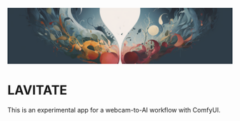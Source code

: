 ![alt text](./images/header.png)

# LAVITATE
This is an experimental app for a webcam-to-AI workflow with ComfyUI.

